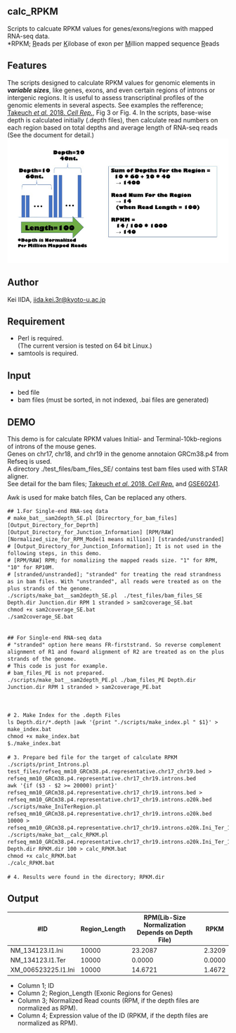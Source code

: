 calc_RPKM
---------
Scripts to calcuate RPKM values for genes/exons/regions with mapped RNA-seq data.  
\*RPKM; <ins>R</ins>eads per <ins>K</ins>ilobase of exon per <ins>M</ins>illion mapped sequence <ins>R</ins>eads   

Features
---------
The scripts designed to calculate RPKM values for genomic elements in ***variable sizes***, like genes, exons, and even certain regions of introns or intergenic regions. 
It is useful to assess transcriptinal profiles of the genomic elements in several aspects.
See examples the refference; [Takeuch *et al.* 2018. *Cell Rep.*](https://doi.org/10.1016/j.celrep.2018.03.141 "DOI"), Fig 3 or Fig. 4. 
In the scripts, base-wise depth is calculated initially (.depth files), then calculate read numbers on each region based on total depths and average length of RNA-seq reads (See the document for detail.)  
![HowToWork](https://github.com/keiiida/calc_RPKM/blob/master/HowToWork.png "Image")

Author
---------
Kei IIDA, iida.kei.3r@kyoto-u.ac.jp

Requirement
---------
 * Perl is required.  
  (The current version is tested on 64 bit Linux.)
 * samtools is required.
 
Input
---------
 * bed file
 * bam files (must be sorted, in not indexed, .bai files are generated)
 
DEMO
---------
This demo is for calculate RPKM values Initial- and Terminal-10kb-regions of introns of the mouse genes.  
Genes on chr17, chr18, and chr19 in the genome annotaion GRCm38.p4 from Refseq is used.  
A directory ./test_files/bam_files_SE/ contains test bam files used with STAR aligner.  
See detail for the bam files; [Takeuch *et al.* 2018. *Cell Rep.*](https://doi.org/10.1016/j.celrep.2018.03.141 "DOI") and [GSE60241](https://www.ncbi.nlm.nih.gov/geo/query/acc.cgi?acc=GSE60241 "NCBI GEO").

Awk is used for make batch files, Can be replaced any others.
```
## 1.For Single-end RNA-seq data
# make_bat__sam2depth_SE.pl [Direcrtory_for_bam_files] [Output_Directory_for_Deprth] [Output_Directory_for_Junction_Information] [RPM/RAW] [Normalized_size_for_RPM_Mode(1 means million)] [stranded/unstranded]
# [Output_Directory_for_Junction_Information]; It is not used in the following steps, in this demo.
# [RPM/RAW] RPM; for nomalizing the mapped reads size. "1" for RPM, "10" for RP10M.
# [stranded/unstranded]; "stranded" for treating the read strandness as in bam files. With "unstranded", all reads were treated as on the plus strands of the genome.
./scripts/make_bat__sam2depth_SE.pl  ./test_files/bam_files_SE Depth.dir Junction.dir RPM 1 stranded > sam2coverage_SE.bat
chmod +x sam2coverage_SE.bat
./sam2coverage_SE.bat


## For Single-end RNA-seq data 
# "stranded" option here means FR-firststrand. So reverse complement alignment of R1 and foward alignment of R2 are treated as on the plus strands of the genome.
# This code is just for example.
# bam_files_PE is not prepared.
./scripts/make_bat__sam2depth_PE.pl ./bam_files_PE Depth.dir Junction.dir RPM 1 stranded > sam2coverage_PE.bat



# 2. Make Index for the .depth Files
ls Depth.dir/*.depth |awk '{print "./scripts/make_index.pl " $1}' > make_index.bat
chmod +x make_index.bat
$./make_index.bat

# 3. Prepare bed file for the target of calculate RPKM
./scripts/print_Introns.pl test_files/refseq_mm10_GRCm38.p4.representative.chr17_chr19.bed > refseq_mm10_GRCm38.p4.representative.chr17_chr19.introns.bed
awk '{if ($3 - $2 >= 20000) print}' refseq_mm10_GRCm38.p4.representative.chr17_chr19.introns.bed > refseq_mm10_GRCm38.p4.representative.chr17_chr19.introns.o20k.bed
./scripts/make_IniTerRegion.pl refseq_mm10_GRCm38.p4.representative.chr17_chr19.introns.o20k.bed 10000 > refseq_mm10_GRCm38.p4.representative.chr17_chr19.introns.o20k.Ini_Ter_10k.bed
./scripts/make_bat__calc_RPKM.pl refseq_mm10_GRCm38.p4.representative.chr17_chr19.introns.o20k.Ini_Ter_10k.bed Depth.dir RPKM.dir 100 > calc_RPKM.bat
chmod +x calc_RPKM.bat
./calc_RPKM.bat

# 4. Results were found in the directory; RPKM.dir
```

Output
---------

| #ID | Region_Length | RPM(Lib-Size Normalization Depends on Depth File) | RPKM |
| --- | --- | --- | --- |
| NM_134123.I1.Ini | 10000 | 23.2087 | 2.3209 |  
| NM_134123.I1.Ter | 10000 | 0.0000 | 0.0000 |  
| XM_006523225.I1.Ini | 10000 | 14.6721 | 1.4672 |
* Column 1; ID
* Column 2; Region_Length (Exonic Regions for Genes)
* Column 3; Normalized Read counts (RPM, if the depth files are normalized as RPM).
* Column 4; Expression value of the ID (RPKM, if the depth files are normalized as RPM).
